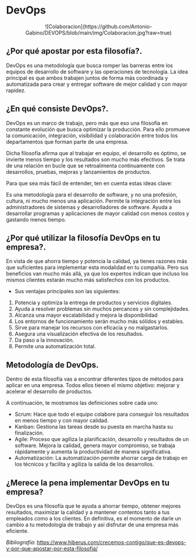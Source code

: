 # DevOps

<div align="center">
![Colaboracion](https://github.com/Antonio-Gabino/DEVOPS/blob/main/img/Colaboracion.jpg?raw=true)
</div>

## ¿Por qué apostar por esta filosofía?.

DevOps es una metodología que busca romper las barreras entre los equipos de desarrollo de software y las operaciones de tecnología. La idea principal es que ambos trabajen juntos de forma más coordinada y automatizada para crear y entregar software de mejor calidad y con mayor rapidez.

## ¿En qué consiste DevOps?.

DevOps es un marco de trabajo, pero más que eso una filosofía en constante evolución que busca optimizar la producción. Para ello promueve la comunicación, integración, visibilidad y colaboración entre todos los departamentos que forman parte de una empresa.

Dicha filosofía afirma que al trabajar en equipo, el desarrollo es óptimo, se invierte menos tiempo y los resultados son mucho más efectivos. Se trata de una relación en bucle que se retroalimenta continuamente con desarrollos, pruebas, mejoras y lanzamientos de productos.

Para que sea más fácil de entender, ten en cuenta estas ideas clave:

Es una metodología para el desarrollo de software, y no una profesión, cultura, ni mucho menos una aplicación.
Permite la integración entre los administradores de sistemas y desarrolladores de software.
Ayuda a desarrollar programas y aplicaciones de mayor calidad con menos costos y gastando menos tiempo.

## ¿Por qué utilizar la filosofía DevOps en tu empresa?.

En vista de que ahorra tiempo y potencia la calidad, ya tienes razones más que suficientes para implementar esta modalidad en tu compañía. Pero sus beneficios van mucho más allá, ya que los expertos indican que incluso los mismos clientes estarán mucho más satisfechos con los productos.

- Sus ventajas principales son las siguientes:

1. Potencia y optimiza la entrega de productos y servicios digitales.
2. Ayuda a resolver problemas sin muchos percances y sin complejidades.
3. Alcanza una mayor escalabilidad y mejora la disponibilidad
4. Los entornos de funcionamiento serán mucho más sólidos y estables.
5. Sirve para manejar los recursos con eficacia y no malgastarlos.
6. Asegura una visualización efectiva de los resultados.
7. Da paso a la innovación.
8. Permite una automatización total.
   
## Metodología de DevOps.

Dentro de esta filosofía vas a encontrar diferentes tipos de métodos para aplicar en una empresa. Todos ellos tienen el mismo objetivo: mejorar y acelerar el desarrollo de productos.

A continuación, te mostramos las definiciones sobre cada uno:

- Scrum: Hace que todo el equipo colabore para conseguir los resultados en menos tiempo y con mayor calidad.
- Kanban: Gestiona las tareas desde su puesta en marcha hasta su finalización.
- Agile: Proceso que agiliza la planificación, desarrollo y resultados de un software. Mejora la calidad, genera mayor compromiso, se trabaja rápidamente y aumenta la productividad de manera significativa.
- Automatización: La automatización permite ahorrar carga de trabajo en los técnicos y facilita y agiliza la salida de los desarrollos.

## ¿Merece la pena implementar DevOps en tu empresa?

DevOps es una filosofía que te ayuda a ahorrar tiempo, obtener mejores resultados, maximizar la calidad y a mantener contentos tanto a tus empleados como a los clientes. En definitiva, es el momento de darle un cambio a tu metodología de trabajo y así disfrutar de una empresa más eficiente.

*Bibliografía*: https://www.hiberus.com/crecemos-contigo/que-es-devops-y-por-que-apostar-por-esta-filosofia/






